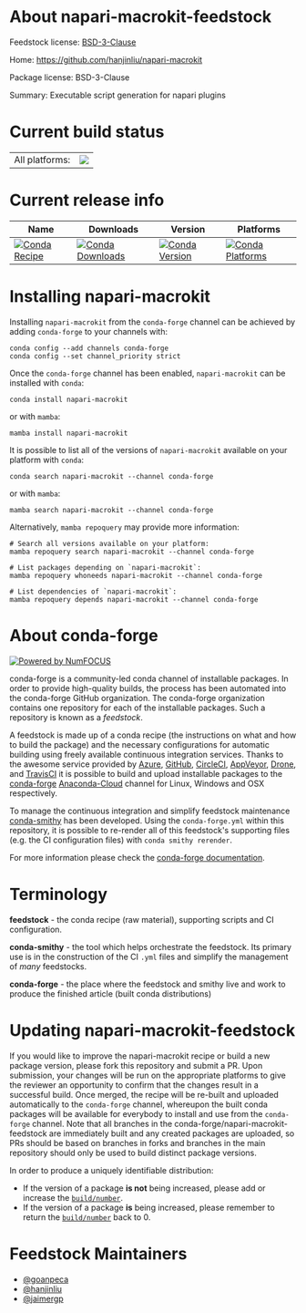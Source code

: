 About napari-macrokit-feedstock
===============================

Feedstock license: [BSD-3-Clause](https://github.com/conda-forge/napari-macrokit-feedstock/blob/main/LICENSE.txt)

Home: https://github.com/hanjinliu/napari-macrokit

Package license: BSD-3-Clause

Summary: Executable script generation for napari plugins

Current build status
====================


<table><tr><td>All platforms:</td>
    <td>
      <a href="https://dev.azure.com/conda-forge/feedstock-builds/_build/latest?definitionId=19014&branchName=main">
        <img src="https://dev.azure.com/conda-forge/feedstock-builds/_apis/build/status/napari-macrokit-feedstock?branchName=main">
      </a>
    </td>
  </tr>
</table>

Current release info
====================

| Name | Downloads | Version | Platforms |
| --- | --- | --- | --- |
| [![Conda Recipe](https://img.shields.io/badge/recipe-napari--macrokit-green.svg)](https://anaconda.org/conda-forge/napari-macrokit) | [![Conda Downloads](https://img.shields.io/conda/dn/conda-forge/napari-macrokit.svg)](https://anaconda.org/conda-forge/napari-macrokit) | [![Conda Version](https://img.shields.io/conda/vn/conda-forge/napari-macrokit.svg)](https://anaconda.org/conda-forge/napari-macrokit) | [![Conda Platforms](https://img.shields.io/conda/pn/conda-forge/napari-macrokit.svg)](https://anaconda.org/conda-forge/napari-macrokit) |

Installing napari-macrokit
==========================

Installing `napari-macrokit` from the `conda-forge` channel can be achieved by adding `conda-forge` to your channels with:

```
conda config --add channels conda-forge
conda config --set channel_priority strict
```

Once the `conda-forge` channel has been enabled, `napari-macrokit` can be installed with `conda`:

```
conda install napari-macrokit
```

or with `mamba`:

```
mamba install napari-macrokit
```

It is possible to list all of the versions of `napari-macrokit` available on your platform with `conda`:

```
conda search napari-macrokit --channel conda-forge
```

or with `mamba`:

```
mamba search napari-macrokit --channel conda-forge
```

Alternatively, `mamba repoquery` may provide more information:

```
# Search all versions available on your platform:
mamba repoquery search napari-macrokit --channel conda-forge

# List packages depending on `napari-macrokit`:
mamba repoquery whoneeds napari-macrokit --channel conda-forge

# List dependencies of `napari-macrokit`:
mamba repoquery depends napari-macrokit --channel conda-forge
```


About conda-forge
=================

[![Powered by
NumFOCUS](https://img.shields.io/badge/powered%20by-NumFOCUS-orange.svg?style=flat&colorA=E1523D&colorB=007D8A)](https://numfocus.org)

conda-forge is a community-led conda channel of installable packages.
In order to provide high-quality builds, the process has been automated into the
conda-forge GitHub organization. The conda-forge organization contains one repository
for each of the installable packages. Such a repository is known as a *feedstock*.

A feedstock is made up of a conda recipe (the instructions on what and how to build
the package) and the necessary configurations for automatic building using freely
available continuous integration services. Thanks to the awesome service provided by
[Azure](https://azure.microsoft.com/en-us/services/devops/), [GitHub](https://github.com/),
[CircleCI](https://circleci.com/), [AppVeyor](https://www.appveyor.com/),
[Drone](https://cloud.drone.io/welcome), and [TravisCI](https://travis-ci.com/)
it is possible to build and upload installable packages to the
[conda-forge](https://anaconda.org/conda-forge) [Anaconda-Cloud](https://anaconda.org/)
channel for Linux, Windows and OSX respectively.

To manage the continuous integration and simplify feedstock maintenance
[conda-smithy](https://github.com/conda-forge/conda-smithy) has been developed.
Using the ``conda-forge.yml`` within this repository, it is possible to re-render all of
this feedstock's supporting files (e.g. the CI configuration files) with ``conda smithy rerender``.

For more information please check the [conda-forge documentation](https://conda-forge.org/docs/).

Terminology
===========

**feedstock** - the conda recipe (raw material), supporting scripts and CI configuration.

**conda-smithy** - the tool which helps orchestrate the feedstock.
                   Its primary use is in the construction of the CI ``.yml`` files
                   and simplify the management of *many* feedstocks.

**conda-forge** - the place where the feedstock and smithy live and work to
                  produce the finished article (built conda distributions)


Updating napari-macrokit-feedstock
==================================

If you would like to improve the napari-macrokit recipe or build a new
package version, please fork this repository and submit a PR. Upon submission,
your changes will be run on the appropriate platforms to give the reviewer an
opportunity to confirm that the changes result in a successful build. Once
merged, the recipe will be re-built and uploaded automatically to the
`conda-forge` channel, whereupon the built conda packages will be available for
everybody to install and use from the `conda-forge` channel.
Note that all branches in the conda-forge/napari-macrokit-feedstock are
immediately built and any created packages are uploaded, so PRs should be based
on branches in forks and branches in the main repository should only be used to
build distinct package versions.

In order to produce a uniquely identifiable distribution:
 * If the version of a package **is not** being increased, please add or increase
   the [``build/number``](https://docs.conda.io/projects/conda-build/en/latest/resources/define-metadata.html#build-number-and-string).
 * If the version of a package **is** being increased, please remember to return
   the [``build/number``](https://docs.conda.io/projects/conda-build/en/latest/resources/define-metadata.html#build-number-and-string)
   back to 0.

Feedstock Maintainers
=====================

* [@goanpeca](https://github.com/goanpeca/)
* [@hanjinliu](https://github.com/hanjinliu/)
* [@jaimergp](https://github.com/jaimergp/)

